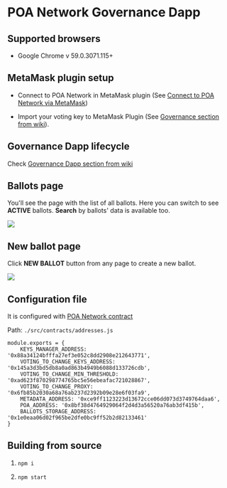 # POA Network Governance Dapp

## Supported browsers

* Google Chrome v 59.0.3071.115+

## MetaMask plugin setup

* Connect to POA Network in MetaMask plugin (See [Connect to POA Network via MetaMask](https://github.com/poanetwork/wiki/blob/master/MetaMask-connect.md#connect-to-poa-network-via-metamask))

* Import your voting key to MetaMask Plugin (See [Governance section from wiki](https://github.com/poanetwork/wiki/blob/master/governance.md)).

## Governance Dapp lifecycle

Check [Governance Dapp section from wiki](https://github.com/poanetwork/wiki/blob/master/governance.md)

## Ballots page
You'll see the page with the list of all ballots. Here you can switch to see **ACTIVE** ballots. 
**Search** by ballots' data is available too.

![](./docs/ballots.png)


## New ballot page
Click **NEW BALLOT** button from any page to create a new ballot. 

![](./docs/new_ballot.png)


## Configuration file
It is configured with [POA Network contract](https://github.com/poanetwork/poa-network-consensus-contracts)

Path: `./src/contracts/addresses.js`

```
module.exports = {
 	KEYS_MANAGER_ADDRESS: '0x88a34124bfffa27ef3e052c8dd2908e212643771',
    VOTING_TO_CHANGE_KEYS_ADDRESS: '0x145a3d3bd5db8a0ad863b4949b6088d133726cdb',
    VOTING_TO_CHANGE_MIN_THRESHOLD: '0xad623f870298774765bc5e56ebeafac721028867',
    VOTING_TO_CHANGE_PROXY: '0x6fb85b2030a68a76ab237d2392b09e28e6f03fa9',
    METADATA_ADDRESS: '0xce9ff1123223d13672cce06dd073d3749764daa6',
    POA_ADDRESS: '0x8bf38d4764929064f2d4d3a56520a76ab3df415b',
    BALLOTS_STORAGE_ADDRESS: '0x1e0eaa06d02f965be2dfe0bc9ff52b2d82133461'
}
```

## Building from source

1) `npm i`

2) `npm start`